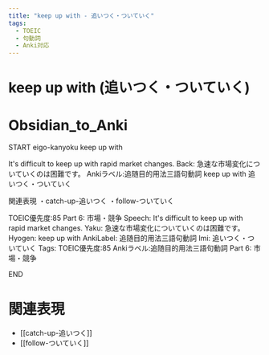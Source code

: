 ```yaml
---
title: "keep up with - 追いつく・ついていく"
tags:
  - TOEIC
  - 句動詞
  - Anki対応
---
```


# keep up with (追いつく・ついていく)

# Obsidian_to_Anki
START
eigo-kanyoku
keep up with

It's difficult to keep up with rapid market changes.
Back: 
急速な市場変化についていくのは困難です。
Ankiラベル:追随目的用法三語句動詞
keep up with
追いつく・ついていく

関連表現
・catch-up-追いつく
・follow-ついていく

TOEIC優先度:85
Part 6: 市場・競争
Speech: It's difficult to keep up with rapid market changes.
Yaku: 急速な市場変化についていくのは困難です。
Hyogen: keep up with
AnkiLabel: 追随目的用法三語句動詞
Imi: 追いつく・ついていく
Tags: TOEIC優先度:85 Ankiラベル:追随目的用法三語句動詞 Part 6: 市場・競争
<!--ID: 1755038902146-->
END

# 関連表現
- [[catch-up-追いつく]]
- [[follow-ついていく]]
